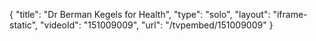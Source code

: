 {
    "title": "Dr Berman  Kegels for Health",
    "type": "solo",
    "layout": "iframe-static",
    "videoId": "151009009",
    "url": "\/tvpembed\/151009009"
}